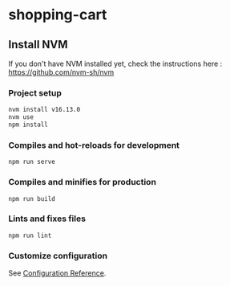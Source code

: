 # shopping-cart

## Install NVM 
If you don't have NVM installed yet, check the instructions here : https://github.com/nvm-sh/nvm

### Project setup
```bash
nvm install v16.13.0
nvm use
npm install
```

### Compiles and hot-reloads for development
```
npm run serve
```

### Compiles and minifies for production
```
npm run build
```

### Lints and fixes files
```
npm run lint
```

### Customize configuration
See [Configuration Reference](https://cli.vuejs.org/config/).

